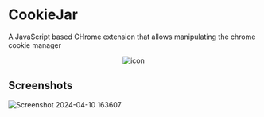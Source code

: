 # CookieJar

A JavaScript based CHrome extension that allows manipulating the chrome cookie manager

<div align="center" width="400">
  
![icon](https://github.com/sathirak/cookiejar/assets/145209193/70b4f569-3e9d-42ec-8105-7ff7e7c96804)
  
</div>


## Screenshots
![Screenshot 2024-04-10 163607](https://github.com/sathirak/cookiejar/assets/145209193/98bbaf90-b269-4724-836d-054094973ae0)
